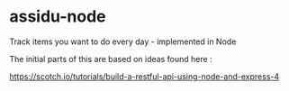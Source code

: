 # assidu-node
Track items you want to do every day - implemented in Node 

The initial parts of this are based on ideas found here : 

https://scotch.io/tutorials/build-a-restful-api-using-node-and-express-4
